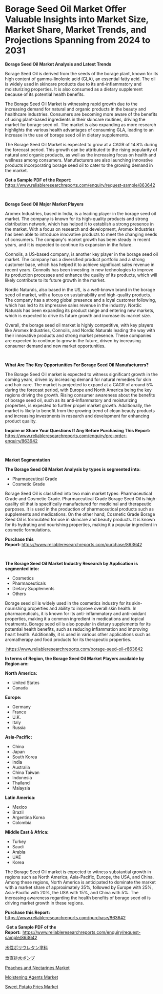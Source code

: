 <p><h1>Borage Seed Oil Market Offer Valuable Insights into Market Size, Market Share, Market Trends, and Projections Spanning from 2024 to 2031</h1></p><p><strong>Borage Seed Oil Market Analysis and Latest Trends</strong></p>
<p><p>Borage Seed Oil is derived from the seeds of the borage plant, known for its high content of gamma-linolenic acid (GLA), an essential fatty acid. The oil is widely used in skincare products due to its anti-inflammatory and moisturizing properties. It is also consumed as a dietary supplement because of its potential health benefits.</p><p>The Borage Seed Oil Market is witnessing rapid growth due to the increasing demand for natural and organic products in the beauty and healthcare industries. Consumers are becoming more aware of the benefits of using plant-based ingredients in their skincare routines, driving the market for borage seed oil. The market is also expanding as more research highlights the various health advantages of consuming GLA, leading to an increase in the use of borage seed oil in dietary supplements.</p><p>The Borage Seed Oil Market is expected to grow at a CAGR of 14.8% during the forecast period. This growth can be attributed to the rising popularity of natural and organic products, as well as the increasing focus on health and wellness among consumers. Manufacturers are also launching innovative products incorporating borage seed oil to cater to the growing demand in the market.</p></p>
<p><strong>Get a Sample PDF of the Report:&nbsp;</strong> <a href="https://www.reliableresearchreports.com/enquiry/request-sample/863642">https://www.reliableresearchreports.com/enquiry/request-sample/863642</a></p>
<p>&nbsp;</p>
<p><strong>Borage Seed Oil Major Market Players</strong></p>
<p><p>Aromex Industries, based in India, is a leading player in the borage seed oil market. The company is known for its high-quality products and strong distribution network, which has helped it to establish a strong presence in the market. With a focus on research and development, Aromex Industries has been able to introduce innovative products to meet the changing needs of consumers. The company's market growth has been steady in recent years, and it is expected to continue its expansion in the future.</p><p>Connoils, a US-based company, is another key player in the borage seed oil market. The company has a diversified product portfolio and a strong customer base, which has helped it to achieve significant sales revenue in recent years. Connoils has been investing in new technologies to improve its production processes and enhance the quality of its products, which will likely contribute to its future growth in the market.</p><p>Nordic Naturals, also based in the US, is a well-known brand in the borage seed oil market, with a focus on sustainability and high-quality products. The company has a strong global presence and a loyal customer following, which has led to its impressive sales revenue in the industry. Nordic Naturals has been expanding its product range and entering new markets, which is expected to drive its future growth and increase its market size.</p><p>Overall, the borage seed oil market is highly competitive, with key players like Aromex Industries, Connoils, and Nordic Naturals leading the way with their innovative products and strong market presence. These companies are expected to continue to grow in the future, driven by increasing consumer demand and new market opportunities.</p></p>
<p>&nbsp;</p>
<p><strong>What Are The Key Opportunities For Borage Seed Oil Manufacturers?</strong></p>
<p><p>The Borage Seed Oil market is expected to witness significant growth in the coming years, driven by increasing demand for natural remedies for skin and hair care. The market is projected to expand at a CAGR of around 5% during the forecast period, with Europe and North America being the key regions driving the growth. Rising consumer awareness about the benefits of borage seed oil, such as its anti-inflammatory and moisturizing properties, is expected to further propel market growth. Additionally, the market is likely to benefit from the growing trend of clean beauty products and increasing investments in research and development for enhancing product quality.</p></p>
<p><strong>Inquire or Share Your Questions If Any Before Purchasing This Report:</strong> <a href="https://www.reliableresearchreports.com/enquiry/pre-order-enquiry/863642">https://www.reliableresearchreports.com/enquiry/pre-order-enquiry/863642</a></p>
<p>&nbsp;</p>
<p><strong>Market Segmentation</strong></p>
<p><strong>The Borage Seed Oil Market Analysis by types is segmented into:</strong></p>
<p><ul><li>Pharmaceutical Grade</li><li>Cosmetic Grade</li></ul></p>
<p><p>Borage Seed Oil is classified into two main market types: Pharmaceutical Grade and Cosmetic Grade. Pharmaceutical Grade Borage Seed Oil is high-quality oil that is specifically manufactured for medicinal and therapeutic purposes. It is used in the production of pharmaceutical products such as supplements and medications. On the other hand, Cosmetic Grade Borage Seed Oil is formulated for use in skincare and beauty products. It is known for its hydrating and nourishing properties, making it a popular ingredient in cosmetic formulations.</p></p>
<p><strong>Purchase this Report:&nbsp;</strong><a href="https://www.reliableresearchreports.com/purchase/863642">https://www.reliableresearchreports.com/purchase/863642</a></p>
<p>&nbsp;</p>
<p><strong>The Borage Seed Oil Market Industry Research by Application is segmented into:</strong></p>
<p><ul><li>Cosmetics</li><li>Pharmaceuticals</li><li>Dietary Supplements</li><li>Others</li></ul></p>
<p><p>Borage seed oil is widely used in the cosmetics industry for its skin-nourishing properties and ability to improve overall skin health. In pharmaceuticals, it is known for its anti-inflammatory and anti-oxidant properties, making it a common ingredient in medications and topical treatments. Borage seed oil is also popular in dietary supplements for its potential health benefits, such as reducing inflammation and improving heart health. Additionally, it is used in various other applications such as aromatherapy and food products for its therapeutic properties.</p></p>
<p><a href="https://www.reliableresearchreports.com/borage-seed-oil-r863642">&nbsp;https://www.reliableresearchreports.com/borage-seed-oil-r863642</a></p>
<p><strong>In terms of Region, the Borage Seed Oil Market Players available by Region are:</strong></p>
<p>
    <p> <strong> North America: </strong>
        <ul>
            <li>United States</li>
            <li>Canada</li>
        </ul>
        </p> 
    <p> <strong> Europe: </strong>
        <ul>
            <li>Germany</li>
            <li>France</li>
            <li>U.K.</li>
            <li>Italy</li>
            <li>Russia</li>
        </ul>
        </p> 
    <p> <strong> Asia-Pacific: </strong>
        <ul>
            <li>China</li>
            <li>Japan</li>
            <li>South Korea</li>
            <li>India</li>
            <li>Australia</li>
            <li>China Taiwan</li>
            <li>Indonesia</li>
            <li>Thailand</li>
            <li>Malaysia</li>
        </ul>
        </p> 
    <p> <strong> Latin America: </strong>
        <ul>
            <li>Mexico</li>
            <li>Brazil</li>
            <li>Argentina Korea</li>
            <li>Colombia</li>
        </ul>
        </p> 
    <p> <strong> Middle East & Africa: </strong>
        <ul>
            <li>Turkey</li>
            <li>Saudi</li>
            <li>Arabia</li>
            <li>UAE</li>
            <li>Korea</li>
        </ul>
    </p>
    </p>
<p><p>The Borage Seed Oil market is expected to witness substantial growth in regions such as North America, Asia-Pacific, Europe, the USA, and China. Among these regions, North America is anticipated to dominate the market with a market share of approximately 35%, followed by Europe with 25%, Asia-Pacific with 20%, the USA with 15%, and China with 5%. The increasing awareness regarding the health benefits of borage seed oil is driving market growth in these regions.</p></p>
<p><strong>Purchase this Report: </strong><a href="https://www.reliableresearchreports.com/purchase/863642">https://www.reliableresearchreports.com/purchase/863642</a></p>
<p>&nbsp;<strong>Get a Sample PDF of the Report:&nbsp;&nbsp;</strong><a href="https://www.reliableresearchreports.com/enquiry/request-sample/863642">https://www.reliableresearchreports.com/enquiry/request-sample/863642</a></p>
<p><strong></strong></p>
<p><p><a href="https://github.com/zekaoe592392/Market-Research-Report-List-1/blob/main/455400718263.md">水性ポリウレタン塗料</a></p><p><a href="https://github.com/cnnriuez22368/Market-Research-Report-List-1/blob/main/553301018264.md">垂直排水ポンプ</a></p><p><a href="https://github.com/redneck06/Market-Research-Report-List-2/blob/main/peaches-and-nectarines-market.md">Peaches and Nectarines Market</a></p><p><a href="https://issuu.com/reportprime-2/docs/moistening-agents-market-size-2030.pptx">Moistening Agents Market</a></p><p><a href="https://github.com/peachesmcdowel1/Market-Research-Report-List-2/blob/main/sweet-potato-fries-market.md">Sweet Potato Fries Market</a></p></p>
